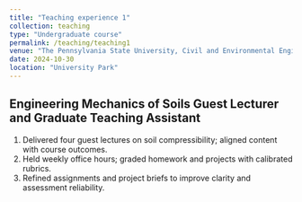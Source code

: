 ```yaml
---
title: "Teaching experience 1"
collection: teaching
type: "Undergraduate course"
permalink: /teaching/teaching1
venue: "The Pennsylvania State University, Civil and Environmental Engineering"
date: 2024-10-30
location: "University Park"
---
```

Engineering Mechanics of Soils
Guest Lecturer and Graduate Teaching Assistant
----
1. Delivered four guest lectures on soil compressibility; aligned content with course outcomes.
2. Held weekly office hours; graded homework and projects with calibrated rubrics.
3. Refined assignments and project briefs to improve clarity and assessment reliability.
